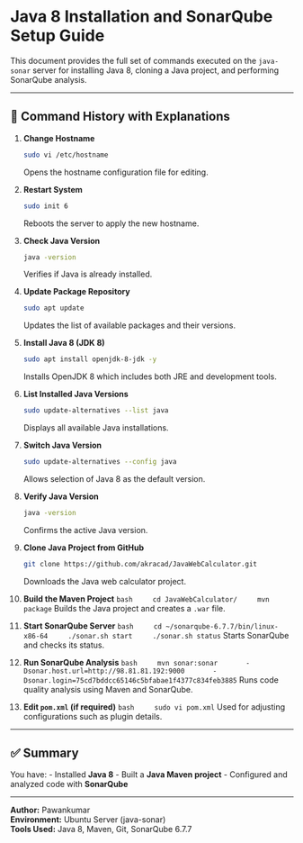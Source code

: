 # Java 8 Installation and SonarQube Setup Guide

This document provides the full set of commands executed on the
`java-sonar` server for installing Java 8, cloning a Java project, and
performing SonarQube analysis.

------------------------------------------------------------------------

## 🧰 Command History with Explanations

1.  **Change Hostname**

    ``` bash
    sudo vi /etc/hostname
    ```

    Opens the hostname configuration file for editing.

2.  **Restart System**

    ``` bash
    sudo init 6
    ```

    Reboots the server to apply the new hostname.

3.  **Check Java Version**

    ``` bash
    java -version
    ```

    Verifies if Java is already installed.

4.  **Update Package Repository**

    ``` bash
    sudo apt update
    ```

    Updates the list of available packages and their versions.

5.  **Install Java 8 (JDK 8)**

    ``` bash
    sudo apt install openjdk-8-jdk -y
    ```

    Installs OpenJDK 8 which includes both JRE and development tools.

6.  **List Installed Java Versions**

    ``` bash
    sudo update-alternatives --list java
    ```

    Displays all available Java installations.

7.  **Switch Java Version**

    ``` bash
    sudo update-alternatives --config java
    ```

    Allows selection of Java 8 as the default version.

8.  **Verify Java Version**

    ``` bash
    java -version
    ```

    Confirms the active Java version.

9.  **Clone Java Project from GitHub**

    ``` bash
    git clone https://github.com/akracad/JavaWebCalculator.git
    ```

    Downloads the Java web calculator project.

10. **Build the Maven Project**
    `bash     cd JavaWebCalculator/     mvn package` Builds the Java
    project and creates a `.war` file.

11. **Start SonarQube Server**
    `bash     cd ~/sonarqube-6.7.7/bin/linux-x86-64     ./sonar.sh start     ./sonar.sh status`
    Starts SonarQube and checks its status.

12. **Run SonarQube Analysis**
    `bash     mvn sonar:sonar       -Dsonar.host.url=http://98.81.81.192:9000       -Dsonar.login=75cd7bddcc65146c5bfabae1f4377c834feb3885`
    Runs code quality analysis using Maven and SonarQube.

13. **Edit `pom.xml` (if required)** `bash     sudo vi pom.xml` Used for
    adjusting configurations such as plugin details.

------------------------------------------------------------------------

## ✅ Summary

You have: - Installed **Java 8** - Built a **Java Maven project** -
Configured and analyzed code with **SonarQube**

------------------------------------------------------------------------

**Author:** Pawankumar\
**Environment:** Ubuntu Server (java-sonar)\
**Tools Used:** Java 8, Maven, Git, SonarQube 6.7.7
